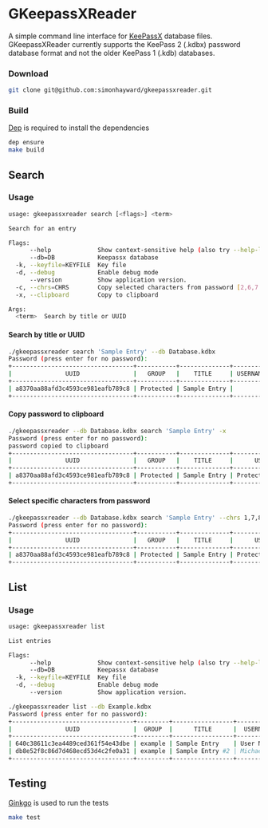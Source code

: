 # GKeepassXReader

A simple command line interface for [KeePassX][1] database files. 
GKeepassXReader currently supports the KeePass 2 (.kdbx) password database format 
and not the older KeePass 1 (.kdb) databases.


### Download

```bash
git clone git@github.com:simonhayward/gkeepassxreader.git

```

### Build

[Dep][3] is required to install the dependencies


```bash
dep ensure
make build
```

## Search

### Usage

```bash
usage: gkeepassxreader search [<flags>] <term>

Search for an entry

Flags:
      --help             Show context-sensitive help (also try --help-long and --help-man).
      --db=DB            Keepassx database
  -k, --keyfile=KEYFILE  Key file
  -d, --debug            Enable debug mode
      --version          Show application version.
  -c, --chrs=CHRS        Copy selected characters from password [2,6,7..]
  -x, --clipboard        Copy to clipboard

Args:
  <term>  Search by title or UUID

```

#### Search by title or UUID

```bash
./gkeepassxreader search 'Sample Entry' --db Database.kdbx
Password (press enter for no password):
+----------------------------------+-----------+--------------+----------+--------------------------+-------+-------------------+
|               UUID               |   GROUP   |    TITLE     | USERNAME |           URL            | NOTES |     PASSWORD      |
+----------------------------------+-----------+--------------+----------+--------------------------+-------+-------------------+
| a8370aa88afd3c4593ce981eafb789c8 | Protected | Sample Entry |          | http://www.somesite.com/ | Notes | ProtectedPassword |
+----------------------------------+-----------+--------------+----------+--------------------------+-------+-------------------+

```

#### Copy password to clipboard

```bash
./gkeepassxreader --db Database.kdbx search 'Sample Entry' -x
Password (press enter for no password): 
password copied to clipboard
+----------------------------------+-----------+--------------+---------------------+--------------------------+-------+
|               UUID               |   GROUP   |    TITLE     |      USERNAME       |           URL            | NOTES |
+----------------------------------+-----------+--------------+---------------------+--------------------------+-------+
| a8370aa88afd3c4593ce981eafb789c8 | Protected | Sample Entry | Protected User Name | http://www.somesite.com/ | Notes |
+----------------------------------+-----------+--------------+---------------------+--------------------------+-------+
```

#### Select specific characters from password

```bash
./gkeepassxreader --db Database.kdbx search 'Sample Entry' --chrs 1,7,8
Password (press enter for no password): 
+----------------------------------+-----------+--------------+---------------------+--------------------------+-------+----------+
|               UUID               |   GROUP   |    TITLE     |      USERNAME       |           URL            | NOTES | PASSWORD |
+----------------------------------+-----------+--------------+---------------------+--------------------------+-------+----------+
| a8370aa88afd3c4593ce981eafb789c8 | Protected | Sample Entry | Protected User Name | http://www.somesite.com/ | Notes | Pte      |
+----------------------------------+-----------+--------------+---------------------+--------------------------+-------+----------+

```

## List

### Usage

```bash
usage: gkeepassxreader list

List entries

Flags:
      --help             Show context-sensitive help (also try --help-long and --help-man).
      --db=DB            Keepassx database
  -k, --keyfile=KEYFILE  Key file
  -d, --debug            Enable debug mode
      --version          Show application version.

```


```bash
./gkeepassxreader list --db Example.kdbx
Password (press enter for no password):
+----------------------------------+---------+-----------------+------------+-------------------------------------------+-------+
|               UUID               |  GROUP  |      TITLE      |  USERNAME  |                    URL                    | NOTES |
+----------------------------------+---------+-----------------+------------+-------------------------------------------+-------+
| 640c38611c3ea4489ced361f54e43dbe | example | Sample Entry    | User Name  | http://keepass.info/                      | Notes |
| db8e52f8c86d7d468ecd53d4c2fe0a31 | example | Sample Entry #2 | Michael321 | http://keepass.info/help/kb/testform.html |       |
+----------------------------------+---------+-----------------+------------+-------------------------------------------+-------+

```



## Testing

[Ginkgo][4] is used to run the tests


```bash
make test
```


[1]: https://www.keepassx.org/
[2]: https://golang.org/
[3]: https://github.com/golang/dep
[4]: http://onsi.github.io/ginkgo/
